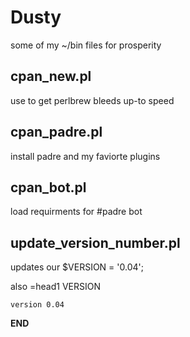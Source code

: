 Dusty
=====

some of my ~/bin files for prosperity


cpan_new.pl
---- 

use to get perlbrew bleeds up-to speed


cpan_padre.pl
----
install padre and my faviorte plugins

cpan_bot.pl 
----
load requirments for #padre bot


update_version_number.pl
----
updates
	our $VERSION = '0.04';

also 
	=head1 VERSION

	version 0.04


__END__
